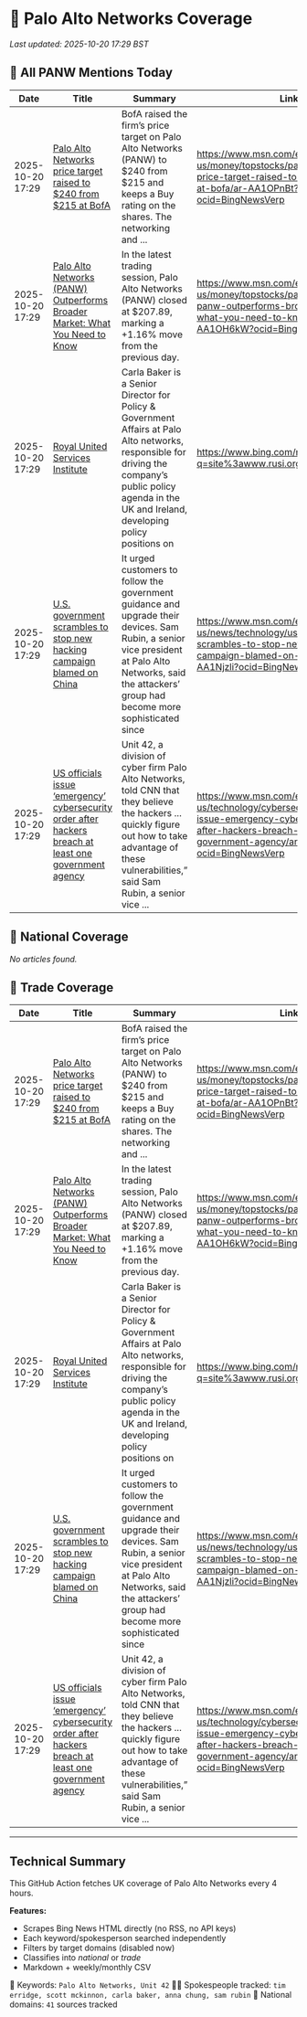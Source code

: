 # 🔐 Palo Alto Networks Coverage

_Last updated: 2025-10-20 17:29 BST_

## 📌 All PANW Mentions Today

| Date | Title | Summary | Link |
|------|--------|---------|------|
| 2025-10-20 17:29 | [Palo Alto Networks price target raised to $240 from $215 at BofA](https://www.msn.com/en-us/money/topstocks/palo-alto-networks-price-target-raised-to-240-from-215-at-bofa/ar-AA1OPnBt?ocid=BingNewsVerp) | BofA raised the firm’s price target on Palo Alto Networks (PANW) to $240 from $215 and keeps a Buy rating on the shares. The networking and ... | https://www.msn.com/en-us/money/topstocks/palo-alto-networks-price-target-raised-to-240-from-215-at-bofa/ar-AA1OPnBt?ocid=BingNewsVerp |
| 2025-10-20 17:29 | [Palo Alto Networks (PANW) Outperforms Broader Market: What You Need to Know](https://www.msn.com/en-us/money/topstocks/palo-alto-networks-panw-outperforms-broader-market-what-you-need-to-know/ar-AA1OH6kW?ocid=BingNewsVerp) | In the latest trading session, Palo Alto Networks (PANW) closed at $207.89, marking a +1.16% move from the previous day. | https://www.msn.com/en-us/money/topstocks/palo-alto-networks-panw-outperforms-broader-market-what-you-need-to-know/ar-AA1OH6kW?ocid=BingNewsVerp |
| 2025-10-20 17:29 | [Royal United Services Institute](https://www.bing.com/news/search?q=site%3awww.rusi.org&FORM=NWBCLM) | Carla Baker is a Senior Director for Policy & Government Affairs at Palo Alto networks, responsible for driving the company’s public policy agenda in the UK and Ireland, developing policy positions on | https://www.bing.com/news/search?q=site%3awww.rusi.org&FORM=NWBCLM |
| 2025-10-20 17:29 | [U.S. government scrambles to stop new hacking campaign blamed on China](https://www.msn.com/en-us/news/technology/us-government-scrambles-to-stop-new-hacking-campaign-blamed-on-china/ar-AA1Njzli?ocid=BingNewsVerp) | It urged customers to follow the government guidance and upgrade their devices. Sam Rubin, a senior vice president at Palo Alto Networks, said the attackers’ group had become more sophisticated since | https://www.msn.com/en-us/news/technology/us-government-scrambles-to-stop-new-hacking-campaign-blamed-on-china/ar-AA1Njzli?ocid=BingNewsVerp |
| 2025-10-20 17:29 | [US officials issue ‘emergency’ cybersecurity order after hackers breach at least one government agency](https://www.msn.com/en-us/technology/cybersecurity/us-officials-issue-emergency-cybersecurity-order-after-hackers-breach-at-least-one-government-agency/ar-AA1NjGlQ?ocid=BingNewsVerp) | Unit 42, a division of cyber firm Palo Alto Networks, told CNN that they believe the hackers ... quickly figure out how to take advantage of these vulnerabilities,” said Sam Rubin, a senior vice ... | https://www.msn.com/en-us/technology/cybersecurity/us-officials-issue-emergency-cybersecurity-order-after-hackers-breach-at-least-one-government-agency/ar-AA1NjGlQ?ocid=BingNewsVerp |

## 📰 National Coverage

_No articles found._

## 📘 Trade Coverage

| Date | Title | Summary | Link |
|------|--------|---------|------|
| 2025-10-20 17:29 | [Palo Alto Networks price target raised to $240 from $215 at BofA](https://www.msn.com/en-us/money/topstocks/palo-alto-networks-price-target-raised-to-240-from-215-at-bofa/ar-AA1OPnBt?ocid=BingNewsVerp) | BofA raised the firm’s price target on Palo Alto Networks (PANW) to $240 from $215 and keeps a Buy rating on the shares. The networking and ... | https://www.msn.com/en-us/money/topstocks/palo-alto-networks-price-target-raised-to-240-from-215-at-bofa/ar-AA1OPnBt?ocid=BingNewsVerp |
| 2025-10-20 17:29 | [Palo Alto Networks (PANW) Outperforms Broader Market: What You Need to Know](https://www.msn.com/en-us/money/topstocks/palo-alto-networks-panw-outperforms-broader-market-what-you-need-to-know/ar-AA1OH6kW?ocid=BingNewsVerp) | In the latest trading session, Palo Alto Networks (PANW) closed at $207.89, marking a +1.16% move from the previous day. | https://www.msn.com/en-us/money/topstocks/palo-alto-networks-panw-outperforms-broader-market-what-you-need-to-know/ar-AA1OH6kW?ocid=BingNewsVerp |
| 2025-10-20 17:29 | [Royal United Services Institute](https://www.bing.com/news/search?q=site%3awww.rusi.org&FORM=NWBCLM) | Carla Baker is a Senior Director for Policy & Government Affairs at Palo Alto networks, responsible for driving the company’s public policy agenda in the UK and Ireland, developing policy positions on | https://www.bing.com/news/search?q=site%3awww.rusi.org&FORM=NWBCLM |
| 2025-10-20 17:29 | [U.S. government scrambles to stop new hacking campaign blamed on China](https://www.msn.com/en-us/news/technology/us-government-scrambles-to-stop-new-hacking-campaign-blamed-on-china/ar-AA1Njzli?ocid=BingNewsVerp) | It urged customers to follow the government guidance and upgrade their devices. Sam Rubin, a senior vice president at Palo Alto Networks, said the attackers’ group had become more sophisticated since | https://www.msn.com/en-us/news/technology/us-government-scrambles-to-stop-new-hacking-campaign-blamed-on-china/ar-AA1Njzli?ocid=BingNewsVerp |
| 2025-10-20 17:29 | [US officials issue ‘emergency’ cybersecurity order after hackers breach at least one government agency](https://www.msn.com/en-us/technology/cybersecurity/us-officials-issue-emergency-cybersecurity-order-after-hackers-breach-at-least-one-government-agency/ar-AA1NjGlQ?ocid=BingNewsVerp) | Unit 42, a division of cyber firm Palo Alto Networks, told CNN that they believe the hackers ... quickly figure out how to take advantage of these vulnerabilities,” said Sam Rubin, a senior vice ... | https://www.msn.com/en-us/technology/cybersecurity/us-officials-issue-emergency-cybersecurity-order-after-hackers-breach-at-least-one-government-agency/ar-AA1NjGlQ?ocid=BingNewsVerp |


---

## Technical Summary

This GitHub Action fetches UK coverage of Palo Alto Networks every 4 hours.

**Features:**
- Scrapes Bing News HTML directly (no RSS, no API keys)
- Each keyword/spokesperson searched independently
- Filters by target domains (disabled now)
- Classifies into _national_ or _trade_
- Markdown + weekly/monthly CSV

📌 Keywords: `Palo Alto Networks, Unit 42`
🧑‍💼 Spokespeople tracked: `tim erridge, scott mckinnon, carla baker, anna chung, sam rubin`
📰 National domains: `41` sources tracked

